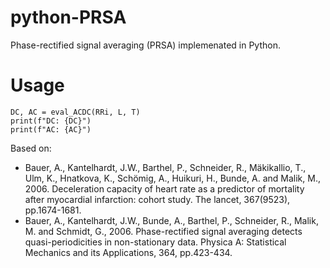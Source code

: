 # python-PRSA
Phase-rectified signal averaging (PRSA) implemenated in Python.

# Usage
```
DC, AC = eval_ACDC(RRi, L, T)
print(f"DC: {DC}")
print(f"AC: {AC}")
```

Based on:
- Bauer, A., Kantelhardt, J.W., Barthel, P., Schneider, R., Mäkikallio, T., Ulm, K., Hnatkova, K., Schömig, A., Huikuri, H., Bunde, A. and Malik, M., 2006. Deceleration capacity of heart rate as a predictor of mortality after myocardial infarction: cohort study. The lancet, 367(9523), pp.1674-1681.
- Bauer, A., Kantelhardt, J.W., Bunde, A., Barthel, P., Schneider, R., Malik, M. and Schmidt, G., 2006. Phase-rectified signal averaging detects quasi-periodicities in non-stationary data. Physica A: Statistical Mechanics and its Applications, 364, pp.423-434.
